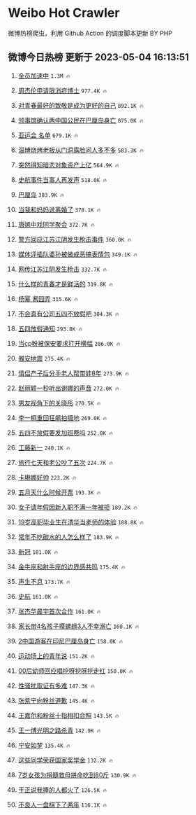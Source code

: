 # Weibo Hot Crawler 



微博热榜爬虫，利用 Github Action 的调度脚本更新 BY PHP 


## 微博今日热榜 更新于 2023-05-04 16:13:51 
1. [全员加速中](https://s.weibo.com/weibo?q=%E5%85%A8%E5%91%98%E5%8A%A0%E9%80%9F%E4%B8%AD&t=31&band_rank=1&Refer=top) `1.3M 🔥` 

1. [周杰伦申请限消痘博士](https://s.weibo.com/weibo?q=%23%E5%91%A8%E6%9D%B0%E4%BC%A6%E7%94%B3%E8%AF%B7%E9%99%90%E6%B6%88%E7%97%98%E5%8D%9A%E5%A3%AB%23&t=31&band_rank=2&Refer=top) `977.4K 🔥` 

1. [对青春最好的致敬是成为更好的自己](https://s.weibo.com/weibo?q=%23%E5%AF%B9%E9%9D%92%E6%98%A5%E6%9C%80%E5%A5%BD%E7%9A%84%E8%87%B4%E6%95%AC%E6%98%AF%E6%88%90%E4%B8%BA%E6%9B%B4%E5%A5%BD%E7%9A%84%E8%87%AA%E5%B7%B1%23&t=31&band_rank=3&Refer=top) `892.1K 🔥` 

1. [领事馆确认两中国公民在巴厘岛身亡](https://s.weibo.com/weibo?q=%23%E9%A2%86%E4%BA%8B%E9%A6%86%E7%A1%AE%E8%AE%A4%E4%B8%A4%E4%B8%AD%E5%9B%BD%E5%85%AC%E6%B0%91%E5%9C%A8%E5%B7%B4%E5%8E%98%E5%B2%9B%E8%BA%AB%E4%BA%A1%23&t=31&band_rank=4&Refer=top) `875.0K 🔥` 

1. [亚运会 名单](https://s.weibo.com/weibo?q=%E4%BA%9A%E8%BF%90%E4%BC%9A%20%E5%90%8D%E5%8D%95&t=31&band_rank=5&Refer=top) `679.1K 🔥` 

1. [淄博烧烤老板从门洞露脸问人多不多](https://s.weibo.com/weibo?q=%E6%B7%84%E5%8D%9A%E7%83%A7%E7%83%A4%E8%80%81%E6%9D%BF%E4%BB%8E%E9%97%A8%E6%B4%9E%E9%9C%B2%E8%84%B8%E9%97%AE%E4%BA%BA%E5%A4%9A%E4%B8%8D%E5%A4%9A&t=31&band_rank=6&Refer=top) `583.3K 🔥` 

1. [突然得知暗恋对象资产上亿](https://s.weibo.com/weibo?q=%23%E7%AA%81%E7%84%B6%E5%BE%97%E7%9F%A5%E6%9A%97%E6%81%8B%E5%AF%B9%E8%B1%A1%E8%B5%84%E4%BA%A7%E4%B8%8A%E4%BA%BF%23&t=31&band_rank=7&Refer=top) `564.9K 🔥` 

1. [史航事件当事人再发声](https://s.weibo.com/weibo?q=%23%E5%8F%B2%E8%88%AA%E4%BA%8B%E4%BB%B6%E5%BD%93%E4%BA%8B%E4%BA%BA%E5%86%8D%E5%8F%91%E5%A3%B0%23&t=31&band_rank=8&Refer=top) `518.0K 🔥` 

1. [巴厘岛](https://s.weibo.com/weibo?q=%E5%B7%B4%E5%8E%98%E5%B2%9B&t=31&band_rank=9&Refer=top) `383.9K 🔥` 

1. [当我和妈妈说离婚了](https://s.weibo.com/weibo?q=%23%E5%BD%93%E6%88%91%E5%92%8C%E5%A6%88%E5%A6%88%E8%AF%B4%E7%A6%BB%E5%A9%9A%E4%BA%86%23&t=31&band_rank=10&Refer=top) `378.1K 🔥` 

1. [唐嫣中戏同学聚会](https://s.weibo.com/weibo?q=%23%E5%94%90%E5%AB%A3%E4%B8%AD%E6%88%8F%E5%90%8C%E5%AD%A6%E8%81%9A%E4%BC%9A%23&t=31&band_rank=11&Refer=top) `372.7K 🔥` 

1. [警方回应江苏江阴发生枪击事件](https://s.weibo.com/weibo?q=%23%E8%AD%A6%E6%96%B9%E5%9B%9E%E5%BA%94%E6%B1%9F%E8%8B%8F%E6%B1%9F%E9%98%B4%E5%8F%91%E7%94%9F%E6%9E%AA%E5%87%BB%E4%BA%8B%E4%BB%B6%23&t=31&band_rank=12&Refer=top) `360.0K 🔥` 

1. [媒体评插队婆孙被做成恶搞表情包](https://s.weibo.com/weibo?q=%23%E5%AA%92%E4%BD%93%E8%AF%84%E6%8F%92%E9%98%9F%E5%A9%86%E5%AD%99%E8%A2%AB%E5%81%9A%E6%88%90%E6%81%B6%E6%90%9E%E8%A1%A8%E6%83%85%E5%8C%85%23&t=31&band_rank=13&Refer=top) `349.1K 🔥` 

1. [网传江苏江阴发生枪击](https://s.weibo.com/weibo?q=%23%E7%BD%91%E4%BC%A0%E6%B1%9F%E8%8B%8F%E6%B1%9F%E9%98%B4%E5%8F%91%E7%94%9F%E6%9E%AA%E5%87%BB%23&t=31&band_rank=14&Refer=top) `332.7K 🔥` 

1. [什么样的青春才是鲜活的](https://s.weibo.com/weibo?q=%23%E4%BB%80%E4%B9%88%E6%A0%B7%E7%9A%84%E9%9D%92%E6%98%A5%E6%89%8D%E6%98%AF%E9%B2%9C%E6%B4%BB%E7%9A%84%23&t=31&band_rank=15&Refer=top) `319.8K 🔥` 

1. [杨幂 酱园弄](https://s.weibo.com/weibo?q=%E6%9D%A8%E5%B9%82%20%E9%85%B1%E5%9B%AD%E5%BC%84&t=31&band_rank=16&Refer=top) `315.6K 🔥` 

1. [不会真有公司五四不放假吧](https://s.weibo.com/weibo?q=%23%E4%B8%8D%E4%BC%9A%E7%9C%9F%E6%9C%89%E5%85%AC%E5%8F%B8%E4%BA%94%E5%9B%9B%E4%B8%8D%E6%94%BE%E5%81%87%E5%90%A7%23&t=31&band_rank=17&Refer=top) `304.3K 🔥` 

1. [五四放假通知](https://s.weibo.com/weibo?q=%23%E4%BA%94%E5%9B%9B%E6%94%BE%E5%81%87%E9%80%9A%E7%9F%A5%23&t=31&band_rank=18&Refer=top) `293.8K 🔥` 

1. [当cp粉被保安要求打开横幅](https://s.weibo.com/weibo?q=%E5%BD%93cp%E7%B2%89%E8%A2%AB%E4%BF%9D%E5%AE%89%E8%A6%81%E6%B1%82%E6%89%93%E5%BC%80%E6%A8%AA%E5%B9%85&t=31&band_rank=19&Refer=top) `286.0K 🔥` 

1. [雅安地震](https://s.weibo.com/weibo?q=%E9%9B%85%E5%AE%89%E5%9C%B0%E9%9C%87&t=31&band_rank=20&Refer=top) `275.4K 🔥` 

1. [情侣产子后分手老人帮带娃8年](https://s.weibo.com/weibo?q=%23%E6%83%85%E4%BE%A3%E4%BA%A7%E5%AD%90%E5%90%8E%E5%88%86%E6%89%8B%E8%80%81%E4%BA%BA%E5%B8%AE%E5%B8%A6%E5%A8%838%E5%B9%B4%23&t=31&band_rank=21&Refer=top) `273.9K 🔥` 

1. [赵丽颖一秒听出谢娜的声音](https://s.weibo.com/weibo?q=%23%E8%B5%B5%E4%B8%BD%E9%A2%96%E4%B8%80%E7%A7%92%E5%90%AC%E5%87%BA%E8%B0%A2%E5%A8%9C%E7%9A%84%E5%A3%B0%E9%9F%B3%23&t=31&band_rank=22&Refer=top) `272.0K 🔥` 

1. [男友视角下的关晓彤](https://s.weibo.com/weibo?q=%23%E7%94%B7%E5%8F%8B%E8%A7%86%E8%A7%92%E4%B8%8B%E7%9A%84%E5%85%B3%E6%99%93%E5%BD%A4%23&t=31&band_rank=23&Refer=top) `270.5K 🔥` 

1. [李一桐重回狂飙拍摄地](https://s.weibo.com/weibo?q=%23%E6%9D%8E%E4%B8%80%E6%A1%90%E9%87%8D%E5%9B%9E%E7%8B%82%E9%A3%99%E6%8B%8D%E6%91%84%E5%9C%B0%23&t=31&band_rank=24&Refer=top) `269.0K 🔥` 

1. [五四不放假要发加班费吗](https://s.weibo.com/weibo?q=%23%E4%BA%94%E5%9B%9B%E4%B8%8D%E6%94%BE%E5%81%87%E8%A6%81%E5%8F%91%E5%8A%A0%E7%8F%AD%E8%B4%B9%E5%90%97%23&t=31&band_rank=25&Refer=top) `252.0K 🔥` 

1. [工藤新一](https://s.weibo.com/weibo?q=%23%E5%B7%A5%E8%97%A4%E6%96%B0%E4%B8%80%23&t=31&band_rank=26&Refer=top) `240.1K 🔥` 

1. [旅行七天和老公吵了五次](https://s.weibo.com/weibo?q=%23%E6%97%85%E8%A1%8C%E4%B8%83%E5%A4%A9%E5%92%8C%E8%80%81%E5%85%AC%E5%90%B5%E4%BA%86%E4%BA%94%E6%AC%A1%23&t=31&band_rank=27&Refer=top) `224.7K 🔥` 

1. [卡琳娜好帅](https://s.weibo.com/weibo?q=%E5%8D%A1%E7%90%B3%E5%A8%9C%E5%A5%BD%E5%B8%85&t=31&band_rank=28&Refer=top) `223.2K 🔥` 

1. [五月天什么时候开票](https://s.weibo.com/weibo?q=%E4%BA%94%E6%9C%88%E5%A4%A9%E4%BB%80%E4%B9%88%E6%97%B6%E5%80%99%E5%BC%80%E7%A5%A8&t=31&band_rank=29&Refer=top) `193.3K 🔥` 

1. [女子请年假因新入职不满一年被拒](https://s.weibo.com/weibo?q=%23%E5%A5%B3%E5%AD%90%E8%AF%B7%E5%B9%B4%E5%81%87%E5%9B%A0%E6%96%B0%E5%85%A5%E8%81%8C%E4%B8%8D%E6%BB%A1%E4%B8%80%E5%B9%B4%E8%A2%AB%E6%8B%92%23&t=31&band_rank=30&Refer=top) `189.2K 🔥` 

1. [19岁高职毕业生在清华当老师的体验](https://s.weibo.com/weibo?q=%2319%E5%B2%81%E9%AB%98%E8%81%8C%E6%AF%95%E4%B8%9A%E7%94%9F%E5%9C%A8%E6%B8%85%E5%8D%8E%E5%BD%93%E8%80%81%E5%B8%88%E7%9A%84%E4%BD%93%E9%AA%8C%23&t=31&band_rank=31&Refer=top) `188.8K 🔥` 

1. [常年不吃碳水的人怎么样了](https://s.weibo.com/weibo?q=%23%E5%B8%B8%E5%B9%B4%E4%B8%8D%E5%90%83%E7%A2%B3%E6%B0%B4%E7%9A%84%E4%BA%BA%E6%80%8E%E4%B9%88%E6%A0%B7%E4%BA%86%23&t=31&band_rank=32&Refer=top) `183.9K 🔥` 

1. [新冠](https://s.weibo.com/weibo?q=%23%E6%96%B0%E5%86%A0%23&t=31&band_rank=33&Refer=top) `181.0K 🔥` 

1. [金牛座和射手座的边界感共鸣](https://s.weibo.com/weibo?q=%23%E9%87%91%E7%89%9B%E5%BA%A7%E5%92%8C%E5%B0%84%E6%89%8B%E5%BA%A7%E7%9A%84%E8%BE%B9%E7%95%8C%E6%84%9F%E5%85%B1%E9%B8%A3%23&t=31&band_rank=34&Refer=top) `175.4K 🔥` 

1. [声生不息](https://s.weibo.com/weibo?q=%E5%A3%B0%E7%94%9F%E4%B8%8D%E6%81%AF&t=31&band_rank=35&Refer=top) `173.7K 🔥` 

1. [史航](https://s.weibo.com/weibo?q=%E5%8F%B2%E8%88%AA&t=31&band_rank=36&Refer=top) `161.0K 🔥` 

1. [张杰华晨宇首次合作](https://s.weibo.com/weibo?q=%23%E5%BC%A0%E6%9D%B0%E5%8D%8E%E6%99%A8%E5%AE%87%E9%A6%96%E6%AC%A1%E5%90%88%E4%BD%9C%23&t=31&band_rank=37&Refer=top) `161.0K 🔥` 

1. [家长带4名孩子摸螺蛳3人不幸溺亡](https://s.weibo.com/weibo?q=%23%E5%AE%B6%E9%95%BF%E5%B8%A64%E5%90%8D%E5%AD%A9%E5%AD%90%E6%91%B8%E8%9E%BA%E8%9B%B33%E4%BA%BA%E4%B8%8D%E5%B9%B8%E6%BA%BA%E4%BA%A1%23&t=31&band_rank=38&Refer=top) `160.1K 🔥` 

1. [2中国游客在印尼巴厘岛身亡](https://s.weibo.com/weibo?q=%232%E4%B8%AD%E5%9B%BD%E6%B8%B8%E5%AE%A2%E5%9C%A8%E5%8D%B0%E5%B0%BC%E5%B7%B4%E5%8E%98%E5%B2%9B%E8%BA%AB%E4%BA%A1%23&t=31&band_rank=39&Refer=top) `158.0K 🔥` 

1. [运动场上的青年说](https://s.weibo.com/weibo?q=%23%E8%BF%90%E5%8A%A8%E5%9C%BA%E4%B8%8A%E7%9A%84%E9%9D%92%E5%B9%B4%E8%AF%B4%23&t=31&band_rank=40&Refer=top) `151.2K 🔥` 

1. [00后幼师回应唱挖呀挖呀挖走红](https://s.weibo.com/weibo?q=%2300%E5%90%8E%E5%B9%BC%E5%B8%88%E5%9B%9E%E5%BA%94%E5%94%B1%E6%8C%96%E5%91%80%E6%8C%96%E5%91%80%E6%8C%96%E8%B5%B0%E7%BA%A2%23&t=31&band_rank=41&Refer=top) `150.0K 🔥` 

1. [性骚扰取证有多难](https://s.weibo.com/weibo?q=%23%E6%80%A7%E9%AA%9A%E6%89%B0%E5%8F%96%E8%AF%81%E6%9C%89%E5%A4%9A%E9%9A%BE%23&t=31&band_rank=42&Refer=top) `147.3K 🔥` 

1. [张紫宁向粉丝道歉](https://s.weibo.com/weibo?q=%23%E5%BC%A0%E7%B4%AB%E5%AE%81%E5%90%91%E7%B2%89%E4%B8%9D%E9%81%93%E6%AD%89%23&t=31&band_rank=43&Refer=top) `145.4K 🔥` 

1. [王嘉尔和粉丝十指相扣合照](https://s.weibo.com/weibo?q=%23%E7%8E%8B%E5%98%89%E5%B0%94%E5%92%8C%E7%B2%89%E4%B8%9D%E5%8D%81%E6%8C%87%E7%9B%B8%E6%89%A3%E5%90%88%E7%85%A7%23&t=31&band_rank=44&Refer=top) `143.5K 🔥` 

1. [王一博光明之路杀青](https://s.weibo.com/weibo?q=%23%E7%8E%8B%E4%B8%80%E5%8D%9A%E5%85%89%E6%98%8E%E4%B9%8B%E8%B7%AF%E6%9D%80%E9%9D%92%23&t=31&band_rank=45&Refer=top) `142.9K 🔥` 

1. [宁安如梦](https://s.weibo.com/weibo?q=%E5%AE%81%E5%AE%89%E5%A6%82%E6%A2%A6&t=31&band_rank=46&Refer=top) `135.4K 🔥` 

1. [这些同学荣获国家奖学金](https://s.weibo.com/weibo?q=%23%E8%BF%99%E4%BA%9B%E5%90%8C%E5%AD%A6%E8%8D%A3%E8%8E%B7%E5%9B%BD%E5%AE%B6%E5%A5%96%E5%AD%A6%E9%87%91%23&t=31&band_rank=47&Refer=top) `132.2K 🔥` 

1. [7岁女孩为捐髓救母拼命吃到80斤](https://s.weibo.com/weibo?q=%237%E5%B2%81%E5%A5%B3%E5%AD%A9%E4%B8%BA%E6%8D%90%E9%AB%93%E6%95%91%E6%AF%8D%E6%8B%BC%E5%91%BD%E5%90%83%E5%88%B080%E6%96%A4%23&t=31&band_rank=48&Refer=top) `130.9K 🔥` 

1. [于正说我捧的人都火了](https://s.weibo.com/weibo?q=%23%E4%BA%8E%E6%AD%A3%E8%AF%B4%E6%88%91%E6%8D%A7%E7%9A%84%E4%BA%BA%E9%83%BD%E7%81%AB%E4%BA%86%23&t=31&band_rank=49&Refer=top) `126.5K 🔥` 

1. [不良人一盘棋下了两年](https://s.weibo.com/weibo?q=%23%E4%B8%8D%E8%89%AF%E4%BA%BA%E4%B8%80%E7%9B%98%E6%A3%8B%E4%B8%8B%E4%BA%86%E4%B8%A4%E5%B9%B4%23&t=31&band_rank=50&Refer=top) `116.1K 🔥` 

